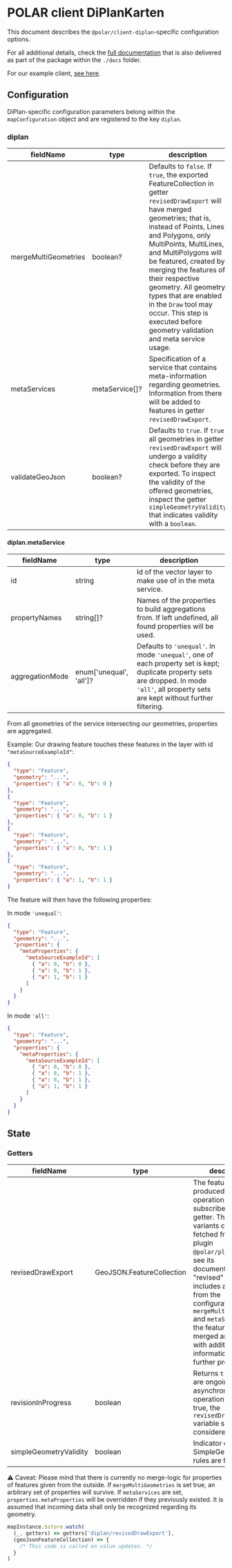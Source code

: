 # POLAR client DiPlanKarten

This document describes the `@polar/client-diplan`-specific configuration options.

For all additional details, check the [full documentation](https://dataport.github.io/polar/docs/diplan/client-diplan.html) that is also delivered as part of the package within the `./docs` folder.

For our example client, [see here](./example/prod-example.html).

## Configuration

DiPlan-specific configuration parameters belong within the `mapConfiguration` object and are registered to the key `diplan`.

### diplan

| fieldName | type | description |
| - | - | - |
| mergeMultiGeometries | boolean? | Defaults to `false`. If `true`, the exported FeatureCollection in getter `revisedDrawExport` will have merged geometries; that is, instead of Points, Lines, and Polygons, only MultiPoints, MultiLines, and MultiPolygons will be featured, created by merging the features of their respective geometry. All geometry types that are enabled in the `Draw` tool may occur. This step is executed before geometry validation and meta service usage. |
| metaServices | metaService[]? | Specification of a service that contains meta-information regarding geometries. Information from there will be added to features in getter `revisedDrawExport`. |
| validateGeoJson | boolean? | Defaults to `true`. If `true`, all geometries in getter `revisedDrawExport` will undergo a validity check before they are exported. To inspect the validity of the offered geometries, inspect the getter `simpleGeometryValidity` that indicates validity with a `boolean`. |

#### diplan.metaService

| fieldName | type | description |
| - | - | - |
| id | string | Id of the vector layer to make use of in the meta service. |
| propertyNames | string[]? | Names of the properties to build aggregations from. If left undefined, all found properties will be used. |
| aggregationMode | enum['unequal', 'all']? | Defaults to `'unequal'`. In mode `'unequal'`, one of each property set is kept; duplicate property sets are dropped. In mode `'all'`, all property sets are kept without further filtering. |

From all geometries of the service intersecting our geometries, properties are aggregated.

Example: Our drawing feature touches these features in the layer with id `"metaSourceExampleId"`:

```json
{
  "type": "Feature",
  "geometry": "...",
  "properties": { "a": 0, "b": 0 }
},
{
  "type": "Feature",
  "geometry": "...",
  "properties": { "a": 0, "b": 1 }
},
{
  "type": "Feature",
  "geometry": "...",
  "properties": { "a": 0, "b": 1 }
},
{
  "type": "Feature",
  "geometry": "...",
  "properties": { "a": 1, "b": 1 }
}
```

The feature will then have the following properties:

In mode `'unequal'`:

```json
{
  "type": "Feature",
  "geometry": "...",
  "properties": {
    "metaProperties": {
      "metaSourceExampleId": [
        { "a": 0, "b": 0 },
        { "a": 0, "b": 1 },
        { "a": 1, "b": 1 }
      ]
    }
  }
}
```

In mode `'all'`:

```json
{
  "type": "Feature",
  "geometry": "...",
  "properties": {
    "metaProperties": {
      "metaSourceExampleId": [
        { "a": 0, "b": 0 },
        { "a": 0, "b": 1 },
        { "a": 0, "b": 1 },
        { "a": 1, "b": 1 }
      ]
    }
  }
}
```

## State

### Getters

| fieldName | type | description |
| - | - | - |
| revisedDrawExport | GeoJSON.FeatureCollection | The features produced with draw operations can be subscribed to via this getter. The "pure" variants can be fetched from the plugin `@polar/plugin-draw`, see its documentation. This "revised" variant includes all changes from the configuration of `mergeMultiGeometries` and `metaServices`, i.e. the features may be merged and enriched with additional information for further processing. |
| revisionInProgress | boolean | Returns `true` if there are ongoing asynchronous operations. While true, the `revisedDrawExport` variable shall not be considered finished. |
| simpleGeometryValidity | boolean | Indicator of whether SimpleGeometry rules are fulfilled. |

⚠️ Caveat: Please mind that there is currently no merge-logic for properties of features given from the outside. If `mergeMultiGeometries` is set true, an arbitrary set of properties will survive. If `metaServices` are set, `properties.metaProperties` will be overridden if they previously existed. It is assumed that incoming data shall only be recognized regarding its geometry.

```js
mapInstance.$store.watch(
  (_, getters) => getters['diplan/revisedDrawExport'],
  (geoJsonFeatureCollection) => {
    /* This code is called on value updates. */
  }
)
```
